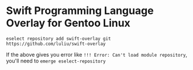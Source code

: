 # Swift Programming Language Overlay for Gentoo Linux
```
eselect repository add swift-overlay git https://github.com/luliu/swift-overlay
```
If the above gives you error like `!!! Error: Can't load module repository`, you'll need to `emerge eselect-repository`

